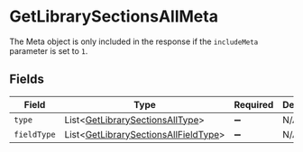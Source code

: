 # GetLibrarySectionsAllMeta

The Meta object is only included in the response if the `includeMeta` parameter is set to `1`.



## Fields

| Field                                                                                              | Type                                                                                               | Required                                                                                           | Description                                                                                        |
| -------------------------------------------------------------------------------------------------- | -------------------------------------------------------------------------------------------------- | -------------------------------------------------------------------------------------------------- | -------------------------------------------------------------------------------------------------- |
| `type`                                                                                             | List\<[GetLibrarySectionsAllType](../../models/operations/GetLibrarySectionsAllType.md)>           | :heavy_minus_sign:                                                                                 | N/A                                                                                                |
| `fieldType`                                                                                        | List\<[GetLibrarySectionsAllFieldType](../../models/operations/GetLibrarySectionsAllFieldType.md)> | :heavy_minus_sign:                                                                                 | N/A                                                                                                |